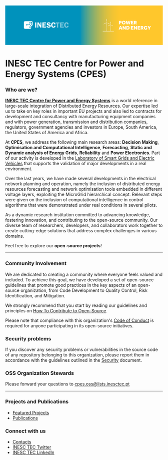 ![CPES-banner](https://raw.githubusercontent.com/CPES-Power-and-Energy-Systems/.github/main/profile/cpes-banner.png)

# INESC TEC Centre for Power and Energy Systems (CPES) 

### Who are we?

[**INESC TEC Centre for Power and Energy Systems**](https://www.inesctec.pt/en/centres/cpes) is a world reference in large-scale integration of Distributed Energy Resources. 
Our expertise led us to take on key roles in important EU projects and also led to contracts for development and consultancy with manufacturing equipment companies and with power generation, 
transmission and distribution companies, regulators, government agencies and investors in Europe, South America, the United States of America and Africa.

At **CPES**, we address the following main research areas: **Decision Making**, **Optimisation and Computational Intelligence**, **Forecasting**, **Static and Dynamic analysis of Energy Grids**, **Reliability** and **Power Electronics**. 
Part of our activity is developed in the [Laboratory of Smart Grids and Electric Vehicles](https://www.inesctec.pt/en/projects/sgevl) that supports the validation of major developments in a real environment.

Over the last years, we have made several developments in the electrical network planning and operation, namely the inclusion of distributed energy resources forecasting and network optimisation tools embedded in different voltage layers, exploiting the MicroGrid hierarchical concept. Relevant steps were given on the inclusion of computational intelligence in control algorithms that were demonstrated under real conditions in several pilots.  

As a dynamic research institution committed to advancing knowledge, fostering innovation, and contributing to the open-source community. Our diverse team of researchers, developers, and collaborators work together to create cutting-edge solutions that address complex challenges in various domains.

Feel free to explore our **open-source projects**!

----

### Community Involvement

We are dedicated to creating a community where everyone feels valued and included. To achieve this goal, we have developed a set of open-source guidelines that promote good practices in the key aspects of an open-source organization, from Code Development to Quality Control, Risk Identification, and Mitigation.  

We strongly recommend that you start by reading our guidelines and principles on [How To Contribute to Open-Source](https://github.com/CPES-Power-and-Energy-Systems/.github/blob/main/oss-guidelines.md). 

Please note that compliance with this organization's [Code of Conduct](https://github.com/CPES-Power-and-Energy-Systems/.github/blob/main/code-of-conduct.md) is required for anyone participating in its open-source initiatives.

### Security problems

If you discover any security problems or vulnerabilities in the source code of any repository belonging to this organization, please report them in accordance with the guidelines outlined in the [Security](https://github.com/CPES-Power-and-Energy-Systems/.github/blob/main/security.md) document.

### OSS Organization Stewards

Please forward your questions to cpes.oss@lists.inesctec.pt


----


### Projects and Publications

* [Featured Projects](https://www.inesctec.pt/en/centres/cpes#projects)
* [Publications](https://www.inesctec.pt/en/centres/cpes#publications)


### Connect with us

* [Contacts](https://www.inesctec.pt/en/centres/cpes#contacts)
* [INESC TEC Twitter](https://twitter.com/INESCTEC)
* [INESC TEC LinkedIn](https://www.linkedin.com/company/inesc-tec/)
